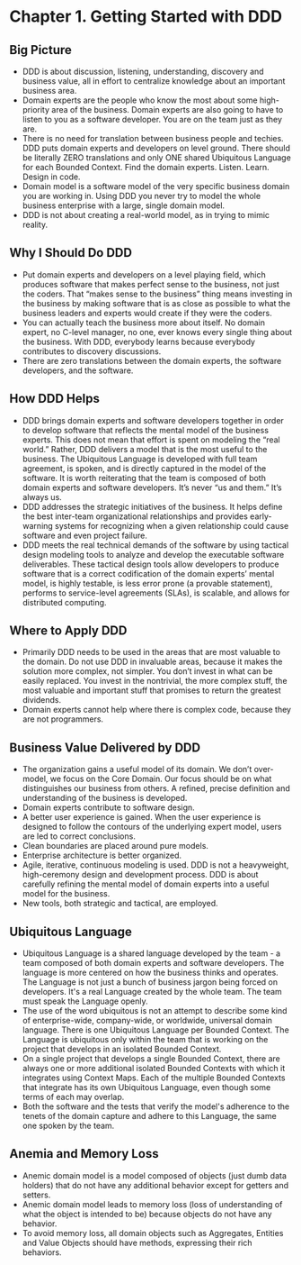 # Chapter 1. Getting Started with DDD

## Big Picture
- DDD is about discussion, listening, understanding, discovery and business value, all in effort to centralize knowledge about an important business area.
- Domain experts are the people who know the most about some high-priority area of the business. Domain experts are also going to have to listen to you as a software developer. You are on the team just as they are.
- There is no need for translation between business people and techies. DDD puts domain experts and developers on level ground. There should be literally ZERO translations and only ONE shared Ubiquitous Language for each Bounded Context. Find the domain experts. Listen. Learn. Design in code.
- Domain model is a software model of the very specific business domain you are working in. Using DDD you never try to model the whole business enterprise with a large, single domain model.
- DDD is not about creating a real-world model, as in trying to mimic reality.

## Why I Should Do DDD
- Put domain experts and developers on a level playing field, which produces software that makes perfect sense to the business, not just the coders. That “makes sense to the business” thing means investing in the business by making software that is as close as possible to what the business leaders and experts would create if they were the coders.
- You can actually teach the business more about itself. No domain expert, no C-level manager, no one, ever knows every single thing about the business. With DDD, everybody learns because everybody contributes to discovery discussions.
- There are zero translations between the domain experts, the software developers, and the software.

## How DDD Helps
- DDD brings domain experts and software developers together in order to develop software that reflects the mental model of the business experts. This does not mean that effort is spent on modeling the “real world.” Rather, DDD delivers a model that is the most useful to the business. The Ubiquitous Language is developed with full team agreement, is spoken, and is directly captured in the model of the software. It is worth reiterating that the team is composed of both domain experts and software developers. It’s never “us and them.” It’s always us.
- DDD addresses the strategic initiatives of the business. It helps define the best inter-team organizational relationships and provides early-warning systems for recognizing when a given relationship could cause software and even project failure.
- DDD meets the real technical demands of the software by using tactical design modeling tools to analyze and develop the executable software deliverables. These tactical design tools allow developers to produce software that is a correct codification of the domain experts’ mental model, is highly testable, is less error prone (a provable statement), performs to service-level agreements (SLAs), is scalable, and allows for distributed computing.

## Where to Apply DDD
- Primarily DDD needs to be used in the areas that are most valuable to the domain. Do not use DDD in invaluable areas, because it makes the solution more complex, not simpler. You don’t invest in what can be easily replaced. You invest in the nontrivial, the more complex stuff, the most valuable and important stuff that promises to return the greatest dividends.
- Domain experts cannot help where there is complex code, because they are not programmers.

## Business Value Delivered by DDD
- The organization gains a useful model of its domain. We don’t over-model, we focus on the Core Domain. Our focus should be on what distinguishes our business from others. A refined, precise definition and understanding of the business is developed.
- Domain experts contribute to software design.
- A better user experience is gained. When the user experience is designed to follow the contours of the underlying expert model, users are led to correct conclusions.
- Clean boundaries are placed around pure models.
- Enterprise architecture is better organized.
- Agile, iterative, continuous modeling is used. DDD is not a heavyweight, high-ceremony design and development process. DDD is about carefully refining the mental model of domain experts into a useful model for the business.
- New tools, both strategic and tactical, are employed.

## Ubiquitous Language
- Ubiquitous Language is a shared language developed by the team - a team composed of both domain experts and software developers. The language is more centered on how the business thinks and operates. The Language is not just a bunch of business jargon being forced on developers. It's a real Language created by the whole team. The team must speak the Language openly.
- The use of the word ubiquitous is not an attempt to describe some kind of enterprise-wide, company-wide, or worldwide, universal domain language.
There is one Ubiquitous Language per Bounded Context. The Language is ubiquitous only within the team that is working on the project that develops in an isolated Bounded Context.
- On a single project that develops a single Bounded Context, there are always one or more additional isolated Bounded Contexts with which it integrates using Context Maps. Each of the multiple Bounded Contexts that integrate has its own Ubiquitous Language, even though some terms of each may overlap.
- Both the software and the tests that verify the model's adherence to the tenets of the domain capture and adhere to this Language, the same one spoken by the team.

## Anemia and Memory Loss
- Anemic domain model is a model composed of objects (just dumb data holders) that do not have any additional behavior except for getters and setters.
- Anemic domain model leads to memory loss (loss of understanding of what the object is intended to be) because objects do not have any behavior.
- To avoid memory loss, all domain objects such as Aggregates, Entities and Value Objects should have methods, expressing their rich behaviors.
